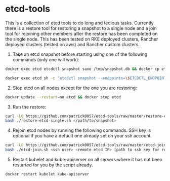# etcd-tools
This is a collection of etcd tools to do long and tedious tasks.  Currently there is a restore tool for restoring a snapshot to a single node and a join tool for rejoining other members after the restore has been completed on the single node.  This has been tested on RKE deployed clusters, Rancher deployed clusters (tested on aws) and Rancher custom clusters.

1. Take an etcd snapshot before starting using one of the following commands (only one will work):
```bash
docker exec etcd etcdctl snapshot save /tmp/snapshot.db && docker cp etcd:/tmp/snapshot.db .
```
```bash
docker exec etcd sh -c "etcdctl snapshot --endpoints=\$ETCDCTL_ENDPOINT save /tmp/snapshot.db" && docker cp etcd:/tmp/snapshot.db .
```

2. Stop etcd on all nodes except for the one you are restoring:
```bash
docker update --restart=no etcd && docker stop etcd
```

3. Run the restore:
```bash
curl -LO https://github.com/patrick0057/etcd-tools/raw/master/restore-etcd-single.sh
bash ./restore-etcd-single.sh </path/to/snapshot>
```

4. Rejoin etcd nodes by running the following commands.  SSH key is optional if you have a default one already set on your ssh account.
```bash
curl -LO https://github.com/patrick0057/etcd-tools/raw/master/etcd-join.sh
bash ./etcd-join.sh <ssh user> <remote etcd IP> [path to ssh key for remote box]
```
5. Restart kubelet and kube-apiserver on all servers where it has not been restarted for you by the script already.
```bash
docker restart kubelet kube-apiserver
```

